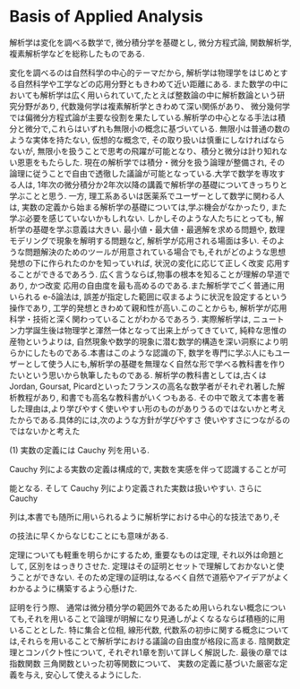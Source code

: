 # Basis of Applied Analysis

解析学は変化を調べる数学で, 微分積分学を基礎とし, 微分方程式論, 関数解析学, 複素解析学などを総称したものである. 

変化を調べるのは自然科学の中心的テーマだから, 解析学は物理学をはじめとする自然科学や工学などの応用分野ともきわめて近い距離にある. また数学の中においても解析学は広く用いられていて,たとえば整数論の中に解析数論という研究分野があり, 代数幾何学は複素解析学ときわめて深い関係があり、 微分幾何学では偏微分方程式論が主要な役割を果たしている.解析学の中心となる手法は積分と微分で,これらはいずれも無限小の概念に基づいている. 無限小は普通の数のような実体を持たない, 仮想的な概念で, その取り扱いは慎重にしなければならないが, 無限小を扱うことで思考の飛躍が可能となり、積分と微分は計り知れない恩恵をもたらした. 現在の解析学では積分・微分を扱う論理が整備され, その論理に従うことで自由で透徹した議論が可能となっている.大学で数学を専攻する人は, 1年次の微分積分か2年次以降の講義で解析学の基礎についてきっちりと学ぶことと思う. 一方, 理工系あるいは医薬系でユーザーとして数学に関わる人は, 実数の定義から始まる解析学の基礎については,学ぶ機会がなかったり, また学ぶ必要を感じていないかもしれない. しかしそのような人たちにとっても, 解析学の基礎を学ぶ意義は大きい. 最小値・最大値・最適解を求める問題や, 数理モデリングで現象を解明する問題など, 解析学が応用される場面は多い. そのような問題解決のためのツールが用意されている場合でも,それがどのような思想 発想の下に作られたのかを知っていれば, 状況の変化に応じて正しく改変 応用することができるであろう. 広く言うならば,物事の根本を知ることが理解の早道であり, かつ改変 応用の自由度を最も高めるのである.また解析学でごく普通に用いられる e-δ論法は, 誤差が指定した範囲に収まるように状況を設定するという操作であり, 工学的発想ときわめて親和性が高い.このことからも, 解析学が応用科学・技術と深く関わっていることがわかるであろう. 実際解析学は, ニュートン力学誕生後は物理学と渾然一体となって出来上がってきていて, 純粋な思惟の産物というよりは, 自然現象や数学的現象に潜む数学的構造を深い洞察により明らかにしたものである.本書はこのような認識の下, 数学を専門に学ぶ人にもユーザーとして使う人にも,解析学の基礎を無理なく自然な形で学べる教科書を作りたいという思いから執筆したものである. 解析学の教科書としては,古くは Jordan, Goursat, Picardといったフランスの高名な数学者がそれぞれ著した解析教程があり, 和書でも高名な教科書がいくつもある. その中で敢えて本書を著した理由は,より学びやすく使いやすい形のものがありうるのではないかと考えたからである.具体的には,次のような方針が学びやすさ 使いやすさにつながるのではないかと考えた

(1) 実数の定義には Cauchy 列を用いる.

Cauchy 列による実数の定義は構成的で, 実数を実感を伴って認識することが可

能となる. そして Cauchy 列により定義された実数は扱いやすい. さらに Cauchy

列は,本書でも随所に用いられるように解析学における中心的な技法であり,そ

の技法に早くからなじむことにも意味がある.

定理についても軽重を明らかにするため, 重要なものは定理, それ以外は命題として, 区別をはっきりさせた. 定理はその証明とセットで理解しておかないと使うことができない. そのため定理の証明は,なるべく自然で道筋やアイデアがよくわかるように構築するよう心懸けた. 

証明を行う際、 通常は微分積分学の範囲外であるため用いられない概念についても,それを用いることで論理が明解になり見通しがよくなるならば積極的に用いることとした. 特に集合と位相, 線形代数, 代数系の初歩に関する概念については,それらを用いることで解析学における議論の自由度が格段に高まる. 陰関数定理とコンパクト性について, それぞれ1章を割いて詳しく解説した. 最後の章では指数関数 三角関数といった初等関数について、 実数の定義に基づいた厳密な定義を与え, 安心して使えるようにした.